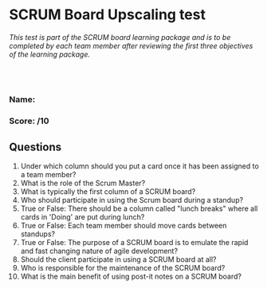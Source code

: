 
# SCRUM Board Upscaling test

###### This test is part of the SCRUM board learning package and is to be completed by each team member after reviewing the first three objectives of the learning package.
<br/>

### **Name:**
### **Score:    /10**

## Questions

1. Under which column should you put a card once it has been assigned to a team member?
2. What is the role of the Scrum Master?
3. What is typically the first column of a SCRUM board?
4. Who should participate in using the Scrum board during a standup?
5. True or False: There should be a column called "lunch breaks" where all cards in 'Doing' are put during lunch?
6. True or False: Each team member should move cards between standups?
7. True or False: The purpose of a SCRUM board is to emulate the rapid and fast changing nature of agile development?
8. Should the client participate in using a SCRUM board at all?
9. Who is responsible for the maintenance of the SCRUM board?
10. What is the main benefit of using post-it notes on a SCRUM board?
